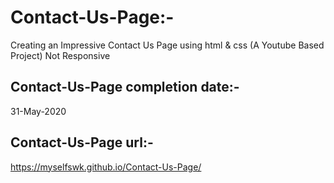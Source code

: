# Contact-Us-Page:-
Creating an Impressive Contact Us Page using html &amp; css (A Youtube Based Project)
Not Responsive

## Contact-Us-Page completion date:-
31-May-2020

## Contact-Us-Page url:-
https://myselfswk.github.io/Contact-Us-Page/
